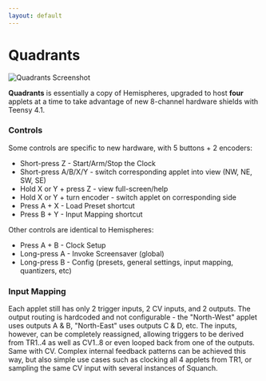 ```yaml
---
layout: default
---
```

# Quadrants

![Quadrants Screenshot](img/quadrants.png)

**Quadrants** is essentially a copy of Hemispheres, upgraded to host **four** applets at a time to take advantage of new 8-channel hardware shields with Teensy 4.1.

### Controls

Some controls are specific to new hardware, with 5 buttons + 2 encoders:
* Short-press Z - Start/Arm/Stop the Clock
* Short-press A/B/X/Y - switch corresponding applet into view (NW, NE, SW, SE)
* Hold X or Y + press Z - view full-screen/help
* Hold X or Y + turn encoder - switch applet on corresponding side
* Press A + X - Load Preset shortcut
* Press B + Y - Input Mapping shortcut

Other controls are identical to Hemispheres:
* Press A + B - Clock Setup
* Long-press A - Invoke Screensaver (global)
* Long-press B - Config (presets, general settings, input mapping, quantizers, etc)

### Input Mapping

Each applet still has only 2 trigger inputs, 2 CV inputs, and 2 outputs.
The output routing is hardcoded and not configurable - the "North-West" applet uses outputs A & B, "North-East" uses outputs C & D, etc.
The inputs, however, can be completely reassigned, allowing triggers to be derived from TR1..4 as well as CV1..8 or even looped back from one of the outputs. Same with CV. Complex internal feedback patterns can be achieved this way, but also simple use cases such as clocking all 4 applets from TR1, or sampling the same CV input with several instances of Squanch.
